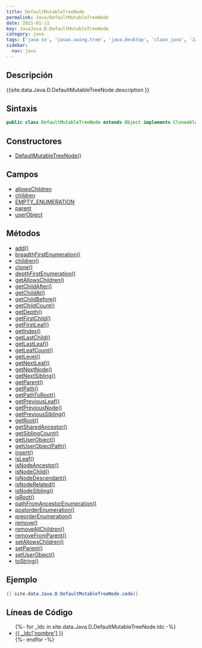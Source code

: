 ```yaml
---
title: DefaultMutableTreeNode
permalink: Java/DefaultMutableTreeNode
date: 2021-01-11
key: JavaJava.D.DefaultMutableTreeNode
category: java
tags: ['java se', 'javax.swing.tree', 'java.desktop', 'clase java', 'Java 1.0']
sidebar: 
  nav: java
---
```


## Descripción
{{site.data.Java.D.DefaultMutableTreeNode.description }}

## Sintaxis
~~~java
public class DefaultMutableTreeNode extends Object implements Cloneable, MutableTreeNode, Serializable
~~~

## Constructores
* [DefaultMutableTreeNode()](/Java/DefaultMutableTreeNode/DefaultMutableTreeNode/)

## Campos
* [allowsChildren](/Java/DefaultMutableTreeNode/allowsChildren)
* [children](/Java/DefaultMutableTreeNode/children)
* [EMPTY_ENUMERATION](/Java/DefaultMutableTreeNode/EMPTY_ENUMERATION)
* [parent](/Java/DefaultMutableTreeNode/parent)
* [userObject](/Java/DefaultMutableTreeNode/userObject)

## Métodos
* [add()](/Java/DefaultMutableTreeNode/add)
* [breadthFirstEnumeration()](/Java/DefaultMutableTreeNode/breadthFirstEnumeration)
* [children()](/Java/DefaultMutableTreeNode/children)
* [clone()](/Java/DefaultMutableTreeNode/clone)
* [depthFirstEnumeration()](/Java/DefaultMutableTreeNode/depthFirstEnumeration)
* [getAllowsChildren()](/Java/DefaultMutableTreeNode/getAllowsChildren)
* [getChildAfter()](/Java/DefaultMutableTreeNode/getChildAfter)
* [getChildAt()](/Java/DefaultMutableTreeNode/getChildAt)
* [getChildBefore()](/Java/DefaultMutableTreeNode/getChildBefore)
* [getChildCount()](/Java/DefaultMutableTreeNode/getChildCount)
* [getDepth()](/Java/DefaultMutableTreeNode/getDepth)
* [getFirstChild()](/Java/DefaultMutableTreeNode/getFirstChild)
* [getFirstLeaf()](/Java/DefaultMutableTreeNode/getFirstLeaf)
* [getIndex()](/Java/DefaultMutableTreeNode/getIndex)
* [getLastChild()](/Java/DefaultMutableTreeNode/getLastChild)
* [getLastLeaf()](/Java/DefaultMutableTreeNode/getLastLeaf)
* [getLeafCount()](/Java/DefaultMutableTreeNode/getLeafCount)
* [getLevel()](/Java/DefaultMutableTreeNode/getLevel)
* [getNextLeaf()](/Java/DefaultMutableTreeNode/getNextLeaf)
* [getNextNode()](/Java/DefaultMutableTreeNode/getNextNode)
* [getNextSibling()](/Java/DefaultMutableTreeNode/getNextSibling)
* [getParent()](/Java/DefaultMutableTreeNode/getParent)
* [getPath()](/Java/DefaultMutableTreeNode/getPath)
* [getPathToRoot()](/Java/DefaultMutableTreeNode/getPathToRoot)
* [getPreviousLeaf()](/Java/DefaultMutableTreeNode/getPreviousLeaf)
* [getPreviousNode()](/Java/DefaultMutableTreeNode/getPreviousNode)
* [getPreviousSibling()](/Java/DefaultMutableTreeNode/getPreviousSibling)
* [getRoot()](/Java/DefaultMutableTreeNode/getRoot)
* [getSharedAncestor()](/Java/DefaultMutableTreeNode/getSharedAncestor)
* [getSiblingCount()](/Java/DefaultMutableTreeNode/getSiblingCount)
* [getUserObject()](/Java/DefaultMutableTreeNode/getUserObject)
* [getUserObjectPath()](/Java/DefaultMutableTreeNode/getUserObjectPath)
* [insert()](/Java/DefaultMutableTreeNode/insert)
* [isLeaf()](/Java/DefaultMutableTreeNode/isLeaf)
* [isNodeAncestor()](/Java/DefaultMutableTreeNode/isNodeAncestor)
* [isNodeChild()](/Java/DefaultMutableTreeNode/isNodeChild)
* [isNodeDescendant()](/Java/DefaultMutableTreeNode/isNodeDescendant)
* [isNodeRelated()](/Java/DefaultMutableTreeNode/isNodeRelated)
* [isNodeSibling()](/Java/DefaultMutableTreeNode/isNodeSibling)
* [isRoot()](/Java/DefaultMutableTreeNode/isRoot)
* [pathFromAncestorEnumeration()](/Java/DefaultMutableTreeNode/pathFromAncestorEnumeration)
* [postorderEnumeration()](/Java/DefaultMutableTreeNode/postorderEnumeration)
* [preorderEnumeration()](/Java/DefaultMutableTreeNode/preorderEnumeration)
* [remove()](/Java/DefaultMutableTreeNode/remove)
* [removeAllChildren()](/Java/DefaultMutableTreeNode/removeAllChildren)
* [removeFromParent()](/Java/DefaultMutableTreeNode/removeFromParent)
* [setAllowsChildren()](/Java/DefaultMutableTreeNode/setAllowsChildren)
* [setParent()](/Java/DefaultMutableTreeNode/setParent)
* [setUserObject()](/Java/DefaultMutableTreeNode/setUserObject)
* [toString()](/Java/DefaultMutableTreeNode/toString)

## Ejemplo
~~~java
{{ site.data.Java.D.DefaultMutableTreeNode.code}}
~~~

## Líneas de Código
<ul>
{%- for _ldc in site.data.Java.D.DefaultMutableTreeNode.ldc -%}
   <li>
       <a href="{{_ldc['url'] }}">{{ _ldc['nombre'] }}</a>
   </li>
{%- endfor -%}
</ul>
